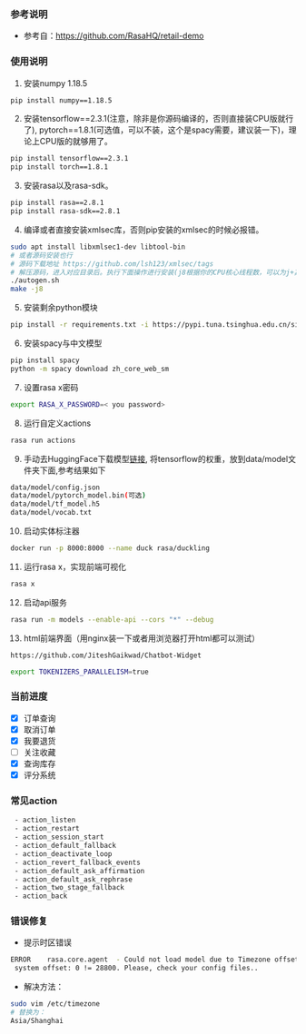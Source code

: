 ### 参考说明
- 参考自：https://github.com/RasaHQ/retail-demo
### 使用说明
1. 安装numpy 1.18.5
```bash
pip install numpy==1.18.5
```
2. 安装tensorflow==2.3.1(注意，除非是你源码编译的，否则直接装CPU版就行了), pytorch==1.8.1(可选值，可以不装，这个是spacy需要，建议装一下)，理论上CPU版的就够用了。
```bash
pip install tensorflow==2.3.1
pip install torch==1.8.1
```
3. 安装rasa以及rasa-sdk。
```bash
pip install rasa==2.8.1
pip install rasa-sdk==2.8.1
```
4. 编译或者直接安装xmlsec库，否则pip安装的xmlsec的时候必报错。
```bash
sudo apt install libxmlsec1-dev libtool-bin
# 或者源码安装也行
# 源码下载地址 https://github.com/lsh123/xmlsec/tags
# 解压源码，进入对应目录后。执行下面操作进行安装(j8根据你的CPU核心线程数，可以为j+其它数字)
./autogen.sh
make -j8
```
5. 安装剩余python模块
```bash
pip install -r requirements.txt -i https://pypi.tuna.tsinghua.edu.cn/simple --extra-index-url https://pypi.rasa.com/simple
```

6. 安装spacy与中文模型
```bash
pip install spacy
python -m spacy download zh_core_web_sm
```

7. 设置rasa x密码
```bash
export RASA_X_PASSWORD=< you password>
```
8. 运行自定义actions
```bash
rasa run actions
```
9. 手动去HuggingFace下载模型[链接](https://huggingface.co/bert-base-chinese/tree/main), 将tensorflow的权重，放到data/model文件夹下面,参考结果如下
```bash
data/model/config.json
data/model/pytorch_model.bin(可选)
data/model/tf_model.h5
data/model/vocab.txt
```
10. 启动实体标注器
```bash
docker run -p 8000:8000 --name duck rasa/duckling
```
11. 运行rasa x，实现前端可视化
```bash
rasa x
```
12. 启动api服务
```bash
rasa run -m models --enable-api --cors "*" --debug
```
13. html前端界面（用nginx装一下或者用浏览器打开html都可以测试）
```bash
https://github.com/JiteshGaikwad/Chatbot-Widget
```
```bash
export TOKENIZERS_PARALLELISM=true
```
### 当前进度
- [x] 订单查询
- [x] 取消订单
- [x] 我要退货
- [ ] 关注收藏
- [x] 查询库存
- [x] 评分系统

### 常见action
```bash
 - action_listen
 - action_restart
 - action_session_start
 - action_default_fallback
 - action_deactivate_loop
 - action_revert_fallback_events
 - action_default_ask_affirmation
 - action_default_ask_rephrase
 - action_two_stage_fallback
 - action_back

```


### 错误修复

- 提示时区错误
```bash
ERROR    rasa.core.agent  - Could not load model due to Timezone offset does not match\
 system offset: 0 != 28800. Please, check your config files..
```

- 解决方法：

```bash
sudo vim /etc/timezone
# 替换为：
Asia/Shanghai
```